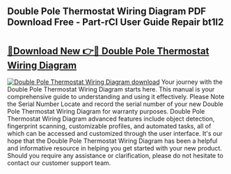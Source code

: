 ## Double Pole Thermostat Wiring Diagram PDF Download Free - Part-rCI User Guide Repair bt1l2

# <h2><a href="http://dfo2mpm.blite.top/?on=Double+Pole+Thermostat+Wiring+Diagram">🔗Download New 👉🔴 Double Pole Thermostat Wiring Diagram</a></h2>

[![Double Pole Thermostat Wiring Diagram download](https://i.imgur.com/lujVjoI.png)](http://dfo2mpm.blite.top/?on=Double+Pole+Thermostat+Wiring+Diagram)
Your journey with the Double Pole Thermostat Wiring Diagram starts here. This manual is your comprehensive guide to understanding and using it effectively. Please Note the Serial Number Locate and record the serial number of your new Double Pole Thermostat Wiring Diagram for warranty purposes. Double Pole Thermostat Wiring Diagram advanced features include object detection, fingerprint scanning, customizable profiles, and automated tasks, all of which can be accessed and customized through the user interface. It's our hope that the Double Pole Thermostat Wiring Diagram has been a helpful and informative resource in helping you get started with your new product. Should you require any assistance or clarification, please do not hesitate to contact our customer support team.
